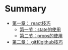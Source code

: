 # Summary

- [第一章： react技巧](./react/index.md)
  - [第一节：state的使用](./react/state.md)
  - [第二节：props的使用](./react/props.md)
- [第二章： git和github技巧](./git/index.md)

